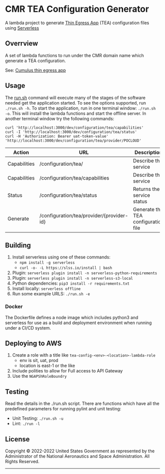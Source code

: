 # CMR TEA Configuration Generator
A lambda project to generate [Thin Egress App][teacode] (TEA) configuration files using [Serverless][sls]

## Overrview
A set of lambda functions to run under the CMR domain name which generate a TEA configuration.

See: [Cumulus thin egress app][tea]

## Usage

The [run.sh](run.sh) command will execute many of the stages of the software needed
get the application started. To see the options supported, run `./run.sh -h`. To
start the application, run in one terminal window: `./run.sh -o`. This will install
the lambda functions and start the offline server. In another terminal window try
the following commands:

    curl 'http://localhost:3000/dev/configuration/tea/capabilities'
    curl -I 'http://localhost:3000/dev/configuration/tea/status'
    curl -H 'Authorization: Bearer uat-token-value' 'http://localhost:3000/dev/configuration/tea/provider/POCLOUD'

| Action       | URL                                       | Description |
| ------------ | ----------------------------------------- | ----------- |
| Capabilities | /configuration/tea/                       | Describe the service |
| Capabilities | /configuration/tea/capabilities           | Describe the service |
| Status       | /configuration/tea/status                 | Returns the service status |
| Generate     | /configuration/tea/provider/{provider-id} | Generate the TEA configuration file |

## Building

1. Install serverless using one of these commands:
    * `npm install -g serverless`
    * `curl -o- -L https://slss.io/install | bash`
2. Plugin: `serverless plugin install -n serverless-python-requirements`
3. Plugin: `serverless plugin install -n serverless-s3-local`
4. Python dependencies: `pip3 install -r requirements.txt`
5. Install locally: `serverless offline`
6. Run some example URLS: `./run.sh -e`

### Docker

The Dockerfile defines a node image which includes python3 and serverless for
use as a build and deployment environment when running under a CI/CD system.

## Deploying to AWS

1. Create a role with a title like `tea-config-<env>-<location>-lambda-role`
	* env is sit, uat, prod
	* location is east-1 or the like
2. Include polities to allow for Full access to API Gateway
3. Use the `NGAPShRoleBoundry`


## Testing
Read the details in the ./run.sh script. There are functions which have all the
predefined parameters for running pylint and unit testing:

* Unit Testing: `./run.sh -u`
* Lint: `./run -l`

## License
Copyright © 2022-2022 United States Government as represented by the Administrator
of the National Aeronautics and Space Administration. All Rights Reserved.

----

[tea]: https://nasa.github.io/cumulus/docs/deployment/thin_egress_app "Thin Egress App"
[teacode]: https://github.com/asfadmin/thin-egress-app "TEA @ Github"
[sls]: https://serverless.com "Serverless"